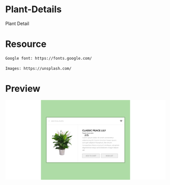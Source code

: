 # Plant-Details

   Plant Detail

# Resource

    Google font: https://fonts.google.com/

    Images: https://unsplash.com/

# Preview

![Card details](https://github.com/phutran1210dev/Plant-Details/blob/master/img/screen_1.png)
